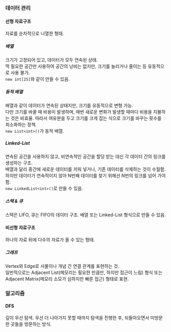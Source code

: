 ### 데이터 관리

#### 선형 자료구조
자료를 순차적으로 나열한 형태. </br>

##### 배열
크기가 고정되어 있고, 데이터가 모두 연속된 상태.</br>
딱 필요한 공간만 사용하여 공간의 낭비는 없지만, 크기를 늘리거나 줄이는 등 유동적으로 사용 불가.</br>
`new int[25]`와 같이 만들 수 있음.

##### 동적 배열
배열과 같이 데이터가 연속된 상태지만, 크기를 유동적으로 변형 가능.</br>
다만 크기를 바꿀 때 비용이 발생하며, 매번 새로운 변화가 발생할 때마다 비용을 지불하는 것은 비효율. 따라서 여유분을 두고 크기를 크게 잡는 식으로 크기를 바꾸는 횟수를 최소화하는 정책.</br>
`new List<int>()`가 동적 배열. 

##### Linked-List
연속된 공간을 사용하지 않고, 비연속적인 공간을 할당 받는 대신 각 데이터 간의 링크를 생성하는 구조. </br>
배열과 달리 중간에 새로운 데이터를 끼워 넣거나, 기존 데이터를 삭제하는 것이 수월함. </br>
하지만 데이터가 연속적이지 않아 N번째 데이터를 찾기 위해선 N번의 링크를 넘어 가야 함. </br>
`new LinkedList<int>()`로 만들 수 있음.

##### 스택 & 큐
스택은 LIFO, 큐는 FIFO의 데이터 구조. 배열 또는 Linked-List 형식으로 만들 수 있음. </br>

#### 비선형 자료구조
하나의 자료 뒤에 다수의 자료가 올 수 있는 형태. </br>

##### 그래프
Vertex와 Edge로 사물이나 개념 간 연결 관계를 표현하는 것. </br>
일반적으로는 Adjacent List(메모리는 필요한 만큼만, 하지만 접근이 느림) 형식 또는 Adjacent Matrix(메모리 소모가 심하지만 빠른 접근) 형태로 표현. </br>

### 알고리즘

#### DFS
깊이 우선 탐색. 우선 더 나아가지 못할 때까지 탐색을 진행한 후, 되돌아오면서 미방문한 곳들을 방문하는 방식. 
